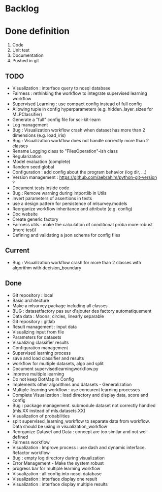 # Backlog

# Done definition
1. Code 
2. Unit test
3. Documentation
4. Pushed in git

## TODO
* Visualization : interface query to nosql database 
* Fairness : rethinking the workflow to integrate supervised learning workflow
* Supervised Learning : use compact config instead of full config
* Allowing tuple in config hyperparameters (e.g. hidden_layer_sizes for MLPClassifier)
* Generate a "full" config file for sci-kit-learn
* Log management
* Bug : Visualization workflow crash when dataset has more than 2 dimensions (e.g. load_iris)
* Bug : Visualization workflow does not handle correctly more than 2 classes
* Rename Logging class to "FilesOperation"-ish class
* Regularization
* Model evaluation (complete)
* Random seed global
* Configuration : add config about the program behavior (log dir, ...)
* Version management : https://github.com/aebrahim/python-git-version ?
* Document tests inside code
* Bug : Remove warning during importlib in Utils
* Invert parameters of assertions in tests
* use a design pattern for persistence of mlsurvey.models
* Reorganize workflow inheritance and attribute (e.g. config)
* Doc website
* Create generic factory
* Fairness utils : make the calculation of conditional proba more robust (more test)l
* Defining and validating a json schema for config files

## Current
* Bug : Visualization workflow crash for more than 2 classes with algorithm with decision_boundary

## Done
* Git repository : local
* Basic architecture
* Make a mlsurvey package including all classes
* BUG : datasetfactory pas sur d'ajouter des factory automatiquement
* Data data : Moons, circles, linearly separable
* Git repository : gitlab
* Result management : input data
* Visualizing input from file
* Parameters for datasets
* Visualizing classifier results
* Configuration management
* Supervised learning process
* save and load classifier and results
* workflow for multiple datasets, algo and split
* Document supervisedlearningworkflow.py
* Improve multiple learning
* Do not keep DotMap in Config 
* Implements other algorithms and datasets - Generalization
* Multiple-learning workflow : use concurent learning processes
* Complete Visualization : load directory and display data, score and config
* Bug : package management. submodule dataset not correctly handled (mls.XX instead of mls.datasets.XX)
* Visualization of probabilities
* split supervised_learning_workflow to separate data from workflow. Data should be using in visualization_workflow
* Reorganize Dataset and Data : concept are too similar and not well defined
* Fairness workflow
* Visualization : Improve process : use dash  and dynamic interface. Refactor workflow
* Bug : empty log directory during visualization
* Error Management - Make the system robust
* progress bar for multiple learning workflow
* Visualization : all config into nosql database
* Visualization : interface display one result
* Visualization : interface display multiple results




